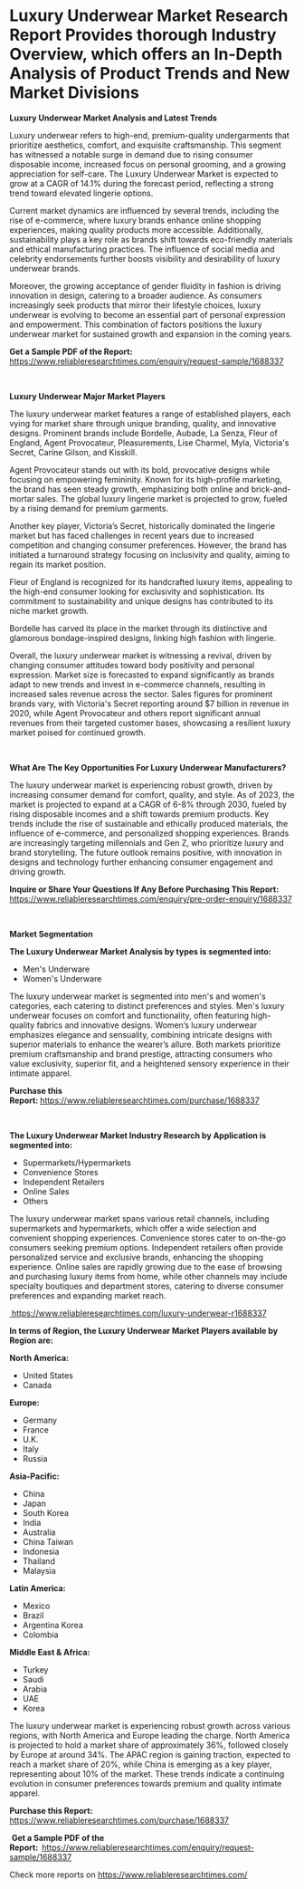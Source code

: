 <p><h1>Luxury Underwear Market Research Report Provides thorough Industry Overview, which offers an In-Depth Analysis of Product Trends and New Market Divisions</h1></p><p><strong>Luxury Underwear Market Analysis and Latest Trends</strong></p>
<p><p>Luxury underwear refers to high-end, premium-quality undergarments that prioritize aesthetics, comfort, and exquisite craftsmanship. This segment has witnessed a notable surge in demand due to rising consumer disposable income, increased focus on personal grooming, and a growing appreciation for self-care. The Luxury Underwear Market is expected to grow at a CAGR of 14.1% during the forecast period, reflecting a strong trend toward elevated lingerie options.</p><p>Current market dynamics are influenced by several trends, including the rise of e-commerce, where luxury brands enhance online shopping experiences, making quality products more accessible. Additionally, sustainability plays a key role as brands shift towards eco-friendly materials and ethical manufacturing practices. The influence of social media and celebrity endorsements further boosts visibility and desirability of luxury underwear brands. </p><p>Moreover, the growing acceptance of gender fluidity in fashion is driving innovation in design, catering to a broader audience. As consumers increasingly seek products that mirror their lifestyle choices, luxury underwear is evolving to become an essential part of personal expression and empowerment. This combination of factors positions the luxury underwear market for sustained growth and expansion in the coming years.</p></p>
<p><strong>Get a Sample PDF of the Report:&nbsp;</strong> <a href="https://www.reliableresearchtimes.com/enquiry/request-sample/1688337?utm_campaign=3565&utm_medium=2&utm_source=Github&utm_content=ia&utm_term=04042025&utm_id=luxury-underwear">https://www.reliableresearchtimes.com/enquiry/request-sample/1688337</a></p>
<p>&nbsp;</p>
<p><strong>Luxury Underwear Major Market Players</strong></p>
<p><p>The luxury underwear market features a range of established players, each vying for market share through unique branding, quality, and innovative designs. Prominent brands include Bordelle, Aubade, La Senza, Fleur of England, Agent Provocateur, Pleasurements, Lise Charmel, Myla, Victoria's Secret, Carine Gilson, and Kisskill.</p><p>Agent Provocateur stands out with its bold, provocative designs while focusing on empowering femininity. Known for its high-profile marketing, the brand has seen steady growth, emphasizing both online and brick-and-mortar sales. The global luxury lingerie market is projected to grow, fueled by a rising demand for premium garments.</p><p>Another key player, Victoria’s Secret, historically dominated the lingerie market but has faced challenges in recent years due to increased competition and changing consumer preferences. However, the brand has initiated a turnaround strategy focusing on inclusivity and quality, aiming to regain its market position.</p><p>Fleur of England is recognized for its handcrafted luxury items, appealing to the high-end consumer looking for exclusivity and sophistication. Its commitment to sustainability and unique designs has contributed to its niche market growth.</p><p>Bordelle has carved its place in the market through its distinctive and glamorous bondage-inspired designs, linking high fashion with lingerie. </p><p>Overall, the luxury underwear market is witnessing a revival, driven by changing consumer attitudes toward body positivity and personal expression. Market size is forecasted to expand significantly as brands adapt to new trends and invest in e-commerce channels, resulting in increased sales revenue across the sector. Sales figures for prominent brands vary, with Victoria's Secret reporting around $7 billion in revenue in 2020, while Agent Provocateur and others report significant annual revenues from their targeted customer bases, showcasing a resilient luxury market poised for continued growth.</p></p>
<p>&nbsp;</p>
<p><strong>What Are The Key Opportunities For Luxury Underwear Manufacturers?</strong></p>
<p><p>The luxury underwear market is experiencing robust growth, driven by increasing consumer demand for comfort, quality, and style. As of 2023, the market is projected to expand at a CAGR of 6-8% through 2030, fueled by rising disposable incomes and a shift towards premium products. Key trends include the rise of sustainable and ethically produced materials, the influence of e-commerce, and personalized shopping experiences. Brands are increasingly targeting millennials and Gen Z, who prioritize luxury and brand storytelling. The future outlook remains positive, with innovation in designs and technology further enhancing consumer engagement and driving growth.</p></p>
<p><strong>Inquire or Share Your Questions If Any Before Purchasing This Report:</strong> <a href="https://www.reliableresearchtimes.com/enquiry/pre-order-enquiry/1688337?utm_campaign=3565&utm_medium=2&utm_source=Github&utm_content=ia&utm_term=04042025&utm_id=luxury-underwear">https://www.reliableresearchtimes.com/enquiry/pre-order-enquiry/1688337</a></p>
<p>&nbsp;</p>
<p><strong>Market Segmentation</strong></p>
<p><strong>The Luxury Underwear Market Analysis by types is segmented into:</strong></p>
<p><ul><li>Men's Underware</li><li>Women's Underware</li></ul></p>
<p><p>The luxury underwear market is segmented into men's and women's categories, each catering to distinct preferences and styles. Men's luxury underwear focuses on comfort and functionality, often featuring high-quality fabrics and innovative designs. Women’s luxury underwear emphasizes elegance and sensuality, combining intricate designs with superior materials to enhance the wearer’s allure. Both markets prioritize premium craftsmanship and brand prestige, attracting consumers who value exclusivity, superior fit, and a heightened sensory experience in their intimate apparel.</p></p>
<p><strong>Purchase this Report:&nbsp;</strong><a href="https://www.reliableresearchtimes.com/purchase/1688337?utm_campaign=3565&utm_medium=2&utm_source=Github&utm_content=ia&utm_term=04042025&utm_id=luxury-underwear">https://www.reliableresearchtimes.com/purchase/1688337</a></p>
<p>&nbsp;</p>
<p><strong>The Luxury Underwear Market Industry Research by Application is segmented into:</strong></p>
<p><ul><li>Supermarkets/Hypermarkets</li><li>Convenience Stores</li><li>Independent Retailers</li><li>Online Sales</li><li>Others</li></ul></p>
<p><p>The luxury underwear market spans various retail channels, including supermarkets and hypermarkets, which offer a wide selection and convenient shopping experiences. Convenience stores cater to on-the-go consumers seeking premium options. Independent retailers often provide personalized service and exclusive brands, enhancing the shopping experience. Online sales are rapidly growing due to the ease of browsing and purchasing luxury items from home, while other channels may include specialty boutiques and department stores, catering to diverse consumer preferences and expanding market reach.</p></p>
<p><a href="https://www.reliableresearchtimes.com/luxury-underwear-r1688337?utm_campaign=3565&utm_medium=2&utm_source=Github&utm_content=ia&utm_term=04042025&utm_id=luxury-underwear">&nbsp;https://www.reliableresearchtimes.com/luxury-underwear-r1688337</a></p>
<p><strong>In terms of Region, the Luxury Underwear Market Players available by Region are:</strong></p>
<p>
    <p> <strong> North America: </strong>
        <ul>
            <li>United States</li>
            <li>Canada</li>
        </ul>
        </p> 
    <p> <strong> Europe: </strong>
        <ul>
            <li>Germany</li>
            <li>France</li>
            <li>U.K.</li>
            <li>Italy</li>
            <li>Russia</li>
        </ul>
        </p> 
    <p> <strong> Asia-Pacific: </strong>
        <ul>
            <li>China</li>
            <li>Japan</li>
            <li>South Korea</li>
            <li>India</li>
            <li>Australia</li>
            <li>China Taiwan</li>
            <li>Indonesia</li>
            <li>Thailand</li>
            <li>Malaysia</li>
        </ul>
        </p> 
    <p> <strong> Latin America: </strong>
        <ul>
            <li>Mexico</li>
            <li>Brazil</li>
            <li>Argentina Korea</li>
            <li>Colombia</li>
        </ul>
        </p> 
    <p> <strong> Middle East & Africa: </strong>
        <ul>
            <li>Turkey</li>
            <li>Saudi</li>
            <li>Arabia</li>
            <li>UAE</li>
            <li>Korea</li>
        </ul>
    </p>
    </p>
<p><p>The luxury underwear market is experiencing robust growth across various regions, with North America and Europe leading the charge. North America is projected to hold a market share of approximately 36%, followed closely by Europe at around 34%. The APAC region is gaining traction, expected to reach a market share of 20%, while China is emerging as a key player, representing about 10% of the market. These trends indicate a continuing evolution in consumer preferences towards premium and quality intimate apparel.</p></p>
<p><strong>Purchase this Report: </strong><a href="https://www.reliableresearchtimes.com/purchase/1688337?utm_campaign=3565&utm_medium=2&utm_source=Github&utm_content=ia&utm_term=04042025&utm_id=luxury-underwear">https://www.reliableresearchtimes.com/purchase/1688337</a></p>
<p>&nbsp;<strong>Get a Sample PDF of the Report:&nbsp;&nbsp;</strong><a href="https://www.reliableresearchtimes.com/enquiry/request-sample/1688337?utm_campaign=3565&utm_medium=2&utm_source=Github&utm_content=ia&utm_term=04042025&utm_id=luxury-underwear">https://www.reliableresearchtimes.com/enquiry/request-sample/1688337</a></p>
<p><strong></strong></p>
<p>Check more reports on <a href="https://www.reliableresearchtimes.com/?utm_campaign=3565&utm_medium=2&utm_source=Github&utm_content=ia&utm_term=04042025&utm_id=luxury-underwear">https://www.reliableresearchtimes.com/</a></p>
